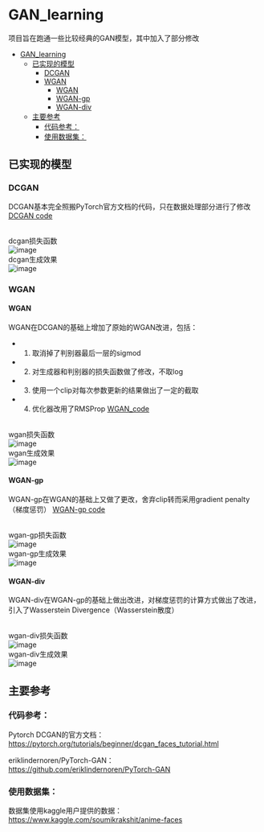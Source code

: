 # GAN_learning
项目旨在跑通一些比较经典的GAN模型，其中加入了部分修改

- [GAN_learning](#gan-learning)
  * [已实现的模型](#------)
    + [DCGAN](#dcgan)
    + [WGAN](#wgan)
      - [WGAN](#wgan-1)
      - [WGAN-gp](#wgan-gp)
      - [WGAN-div](#wgan-div)
  * [主要参考](#----)
    + [代码参考：](#-----)
    + [使用数据集：](#------)


## 已实现的模型
### DCGAN
DCGAN基本完全照搬PyTorch官方文档的代码，只在数据处理部分进行了修改
[DCGAN code](https://github.com/NanaKoori/GAN_learning/blob/master/DCGAN/dcgan_test1.py)

<br/>dcgan损失函数<br>
![image](https://user-images.githubusercontent.com/40969794/125088843-62df8f00-e100-11eb-9125-3fad43957ccd.png)
<br/>dcgan生成效果</br>
![image](https://user-images.githubusercontent.com/40969794/125088939-7d196d00-e100-11eb-9533-a1e1e9d1077d.png)


### WGAN
#### WGAN
WGAN在DCGAN的基础上增加了原始的WGAN改进，包括：
- 1. 取消掉了判别器最后一层的sigmod
- 2. 对生成器和判别器的损失函数做了修改，不取log
- 3. 使用一个clip对每次参数更新的结果做出了一定的截取
- 4. 优化器改用了RMSProp
[WGAN_code](https://github.com/NanaKoori/GAN_learning/blob/master/WGAN/wgan_test_1.py)

<br/>wgan损失函数<br>
![image](https://user-images.githubusercontent.com/40969794/125089063-9d492c00-e100-11eb-88c4-edd5df47a154.png)
<br/>wgan生成效果</br>
![image](https://user-images.githubusercontent.com/40969794/125089087-a3d7a380-e100-11eb-93c2-ab576433de21.png)

#### WGAN-gp
WGAN-gp在WGAN的基础上又做了更改，舍弃clip转而采用gradient penalty（梯度惩罚）
[WGAN-gp code](https://github.com/NanaKoori/GAN_learning/blob/master/WGAN/wgan_test_2_wgan_gp.py)

<br/>wgan-gp损失函数<br>
![image](https://user-images.githubusercontent.com/40969794/125089272-d71a3280-e100-11eb-8ccf-bb8d261781d0.png)
<br/>wgan-gp生成效果</br>
![image](https://user-images.githubusercontent.com/40969794/125089458-fadd7880-e100-11eb-96a8-af6bba6572e6.png)

#### WGAN-div
WGAN-div在WGAN-gp的基础上做出改进，对梯度惩罚的计算方式做出了改进，引入了Wasserstein Divergence（Wasserstein散度）

<br/>wgan-div损失函数<br>
![image](https://user-images.githubusercontent.com/40969794/125089698-2b251700-e101-11eb-9c68-7906d654cead.png)
<br/>wgan-div生成效果</br>
![image](https://user-images.githubusercontent.com/40969794/125089744-32e4bb80-e101-11eb-9725-781a2bdb0c36.png)


## 主要参考
### 代码参考：
Pytorch DCGAN的官方文档：
https://pytorch.org/tutorials/beginner/dcgan_faces_tutorial.html

eriklindernoren/PyTorch-GAN：
https://github.com/eriklindernoren/PyTorch-GAN

### 使用数据集：
数据集使用kaggle用户提供的数据：
https://www.kaggle.com/soumikrakshit/anime-faces
